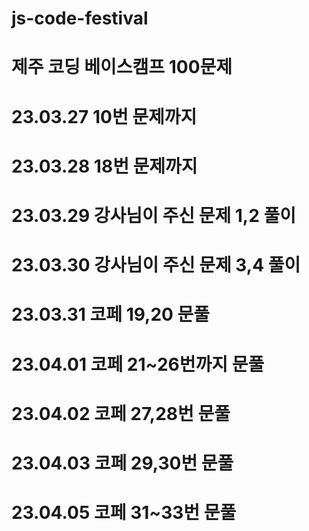 # js-code-festival
# 제주 코딩 베이스캠프 100문제
# 23.03.27 10번 문제까지
# 23.03.28 18번 문제까지
# 23.03.29 강사님이 주신 문제 1,2 풀이
# 23.03.30 강사님이 주신 문제 3,4 풀이
# 23.03.31 코페 19,20 문풀
# 23.04.01 코페 21~26번까지 문풀
# 23.04.02 코페 27,28번 문풀
# 23.04.03 코페 29,30번 문풀
# 23.04.05 코페 31~33번 문풀
